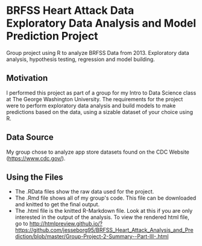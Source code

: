 # BRFSS Heart Attack Data Exploratory Data Analysis and Model Prediction Project
Group project using R to analyze BRFSS Data from 2013. Exploratory data analysis, hypothesis testing, regression and model building.

## Motivation
I performed this project as part of a group for my Intro to Data Science class at The George Washington University. The requirements for the project were to perform exploratory data analysis and build models to make predictions based on the data, using a sizable dataset of your choice using R.

## Data Source
My group chose to analyze app store datasets found on the CDC Website (https://www.cdc.gov/).

## Using the Files
* The .RData files show the raw data used for the project.
* The .Rmd file shows all of my group's code. This file can be downloaded and knitted to get the final output.
* The .html file is the knitted R-Markdown file. Look at this if you are only interested in the output of the analysis. To view the rendered html file, go to http://htmlpreview.github.io/?https://github.com/jesseborg95/BRFSS_Heart_Attack_Analysis_and_Prediction/blob/master/Group-Project-2-Summary--Part-III-.html

